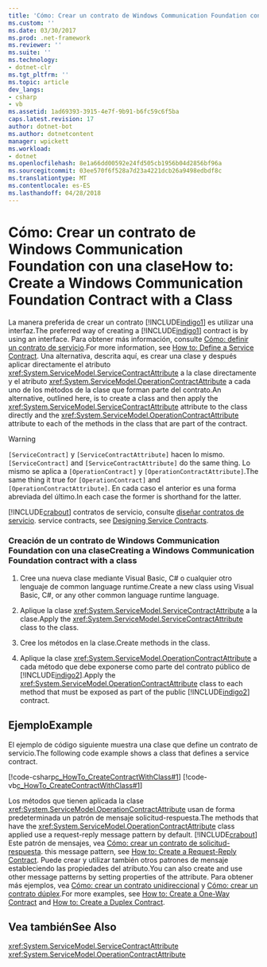 ```yaml
---
title: 'Cómo: Crear un contrato de Windows Communication Foundation con una clase'
ms.custom: ''
ms.date: 03/30/2017
ms.prod: .net-framework
ms.reviewer: ''
ms.suite: ''
ms.technology:
- dotnet-clr
ms.tgt_pltfrm: ''
ms.topic: article
dev_langs:
- csharp
- vb
ms.assetid: 1ad69393-3915-4e7f-9b91-b6fc59c6f5ba
caps.latest.revision: 17
author: dotnet-bot
ms.author: dotnetcontent
manager: wpickett
ms.workload:
- dotnet
ms.openlocfilehash: 8e1a66dd00592e24fd505cb1956b04d2856bf96a
ms.sourcegitcommit: 03ee570f6f528a7d23a4221dcb26a9498edbdf8c
ms.translationtype: MT
ms.contentlocale: es-ES
ms.lasthandoff: 04/28/2018
---
```

# <a name="how-to-create-a-windows-communication-foundation-contract-with-a-class"></a><span data-ttu-id="a3dea-102">Cómo: Crear un contrato de Windows Communication Foundation con una clase</span><span class="sxs-lookup"><span data-stu-id="a3dea-102">How to: Create a Windows Communication Foundation Contract with a Class</span></span>
<span data-ttu-id="a3dea-103">La manera preferida de crear un contrato [!INCLUDE[indigo1](../../../../includes/indigo1-md.md)] es utilizar una interfaz.</span><span class="sxs-lookup"><span data-stu-id="a3dea-103">The preferred way of creating a [!INCLUDE[indigo1](../../../../includes/indigo1-md.md)] contract is by using an interface.</span></span> <span data-ttu-id="a3dea-104">Para obtener más información, consulte [Cómo: definir un contrato de servicio](../../../../docs/framework/wcf/how-to-define-a-wcf-service-contract.md).</span><span class="sxs-lookup"><span data-stu-id="a3dea-104">For more information, see [How to: Define a Service Contract](../../../../docs/framework/wcf/how-to-define-a-wcf-service-contract.md).</span></span> <span data-ttu-id="a3dea-105">Una alternativa, descrita aquí, es crear una clase y después aplicar directamente el atributo <xref:System.ServiceModel.ServiceContractAttribute> a la clase directamente y el atributo <xref:System.ServiceModel.OperationContractAttribute> a cada uno de los métodos de la clase que forman parte del contrato.</span><span class="sxs-lookup"><span data-stu-id="a3dea-105">An alternative, outlined here, is to create a class and then apply the <xref:System.ServiceModel.ServiceContractAttribute> attribute to the class directly and the <xref:System.ServiceModel.OperationContractAttribute> attribute to each of the methods in the class that are part of the contract.</span></span>  
  
> [!WARNING]
>  <span data-ttu-id="a3dea-106">`[ServiceContract]` y `[ServiceContractAttribute]` hacen lo mismo.</span><span class="sxs-lookup"><span data-stu-id="a3dea-106">`[ServiceContract]` and `[ServiceContractAttribute]` do the same thing.</span></span> <span data-ttu-id="a3dea-107">Lo mismo se aplica a `[OperationContract]` y `[OperationContractAttribute]`.</span><span class="sxs-lookup"><span data-stu-id="a3dea-107">The same thing it true for `[OperationContract]` and `[OperationContractAttribute]`.</span></span> <span data-ttu-id="a3dea-108">En cada caso el anterior es una forma abreviada del último.</span><span class="sxs-lookup"><span data-stu-id="a3dea-108">In each case the former is shorthand for the latter.</span></span>  
  
 [!INCLUDE[crabout](../../../../includes/crabout-md.md)]<span data-ttu-id="a3dea-109"> contratos de servicio, consulte [diseñar contratos de servicio](../../../../docs/framework/wcf/designing-service-contracts.md).</span><span class="sxs-lookup"><span data-stu-id="a3dea-109"> service contracts, see [Designing Service Contracts](../../../../docs/framework/wcf/designing-service-contracts.md).</span></span>  
  
### <a name="creating-a-windows-communication-foundation-contract-with-a-class"></a><span data-ttu-id="a3dea-110">Creación de un contrato de Windows Communication Foundation con una clase</span><span class="sxs-lookup"><span data-stu-id="a3dea-110">Creating a Windows Communication Foundation contract with a class</span></span>  
  
1.  <span data-ttu-id="a3dea-111">Cree una nueva clase mediante Visual Basic, C# o cualquier otro lenguaje de common language runtime.</span><span class="sxs-lookup"><span data-stu-id="a3dea-111">Create a new class using Visual Basic, C#, or any other common language runtime language.</span></span>  
  
2.  <span data-ttu-id="a3dea-112">Aplique la clase <xref:System.ServiceModel.ServiceContractAttribute> a la clase.</span><span class="sxs-lookup"><span data-stu-id="a3dea-112">Apply the <xref:System.ServiceModel.ServiceContractAttribute> class to the class.</span></span>  
  
3.  <span data-ttu-id="a3dea-113">Cree los métodos en la clase.</span><span class="sxs-lookup"><span data-stu-id="a3dea-113">Create methods in the class.</span></span>  
  
4.  <span data-ttu-id="a3dea-114">Aplique la clase <xref:System.ServiceModel.OperationContractAttribute> a cada método que debe exponerse como parte del contrato público de [!INCLUDE[indigo2](../../../../includes/indigo2-md.md)].</span><span class="sxs-lookup"><span data-stu-id="a3dea-114">Apply the <xref:System.ServiceModel.OperationContractAttribute> class to each method that must be exposed as part of the public [!INCLUDE[indigo2](../../../../includes/indigo2-md.md)] contract.</span></span>  
  
## <a name="example"></a><span data-ttu-id="a3dea-115">Ejemplo</span><span class="sxs-lookup"><span data-stu-id="a3dea-115">Example</span></span>  
 <span data-ttu-id="a3dea-116">El ejemplo de código siguiente muestra una clase que define un contrato de servicio.</span><span class="sxs-lookup"><span data-stu-id="a3dea-116">The following code example shows a class that defines a service contract.</span></span>  
  
 [!code-csharp[c_HowTo_CreateContractWithClass#1](../../../../samples/snippets/csharp/VS_Snippets_CFX/c_howto_createcontractwithclass/cs/source.cs#1)]
 [!code-vb[c_HowTo_CreateContractWithClass#1](../../../../samples/snippets/visualbasic/VS_Snippets_CFX/c_howto_createcontractwithclass/vb/source.vb#1)]  
  
 <span data-ttu-id="a3dea-117">Los métodos que tienen aplicada la clase <xref:System.ServiceModel.OperationContractAttribute> usan de forma predeterminada un patrón de mensaje solicitud-respuesta.</span><span class="sxs-lookup"><span data-stu-id="a3dea-117">The methods that have the <xref:System.ServiceModel.OperationContractAttribute> class applied use a request-reply message pattern by default.</span></span> [!INCLUDE[crabout](../../../../includes/crabout-md.md)]<span data-ttu-id="a3dea-118"> Este patrón de mensajes, vea [Cómo: crear un contrato de solicitud-respuesta](../../../../docs/framework/wcf/feature-details/how-to-create-a-request-reply-contract.md).</span><span class="sxs-lookup"><span data-stu-id="a3dea-118"> this message pattern, see [How to: Create a Request-Reply Contract](../../../../docs/framework/wcf/feature-details/how-to-create-a-request-reply-contract.md).</span></span> <span data-ttu-id="a3dea-119">Puede crear y utilizar también otros patrones de mensaje estableciendo las propiedades del atributo.</span><span class="sxs-lookup"><span data-stu-id="a3dea-119">You can also create and use other message patterns by setting properties of the attribute.</span></span> <span data-ttu-id="a3dea-120">Para obtener más ejemplos, vea [Cómo: crear un contrato unidireccional](../../../../docs/framework/wcf/feature-details/how-to-create-a-one-way-contract.md) y [Cómo: crear un contrato dúplex](../../../../docs/framework/wcf/feature-details/how-to-create-a-duplex-contract.md).</span><span class="sxs-lookup"><span data-stu-id="a3dea-120">For more examples, see [How to: Create a One-Way Contract](../../../../docs/framework/wcf/feature-details/how-to-create-a-one-way-contract.md) and [How to: Create a Duplex Contract](../../../../docs/framework/wcf/feature-details/how-to-create-a-duplex-contract.md).</span></span>  
  
## <a name="see-also"></a><span data-ttu-id="a3dea-121">Vea también</span><span class="sxs-lookup"><span data-stu-id="a3dea-121">See Also</span></span>  
 <xref:System.ServiceModel.ServiceContractAttribute>  
 <xref:System.ServiceModel.OperationContractAttribute>
